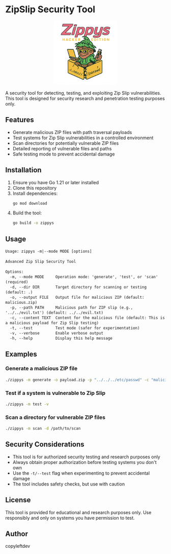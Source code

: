 # ZipSlip Security Tool

<div align="center">
  <img src="media/zippylogo.png" alt="Zippys Logo" width="200">
</div>

A security tool for detecting, testing, and exploiting Zip Slip vulnerabilities. This tool is designed for security research and penetration testing purposes only.

## Features

- Generate malicious ZIP files with path traversal payloads
- Test systems for Zip Slip vulnerabilities in a controlled environment
- Scan directories for potentially vulnerable ZIP files
- Detailed reporting of vulnerable files and paths
- Safe testing mode to prevent accidental damage

## Installation

1. Ensure you have Go 1.21 or later installed
2. Clone this repository
3. Install dependencies:
   ```bash
   go mod download
   ```
4. Build the tool:
   ```bash
   go build -o zippys
   ```

## Usage

```
Usage: zippys -m|--mode MODE [options]

Advanced Zip Slip Security Tool

Options:
  -m, --mode MODE     Operation mode: 'generate', 'test', or 'scan' (required)
  -d, --dir DIR       Target directory for scanning or testing (default: .)
  -o, --output FILE   Output file for malicious ZIP (default: malicious.zip)
  -p, --path PATH     Malicious path for ZIP slip (e.g., '../../evil.txt') (default: ../../evil.txt)
  -c, --content TEXT  Content for the malicious file (default: This is a malicious payload for Zip Slip testing)
  -t, --test          Test mode (safer for experimentation)
  -v, --verbose       Enable verbose output
  -h, --help          Display this help message
```

## Examples

### Generate a malicious ZIP file
```bash
./zippys -m generate -o payload.zip -p "../../../etc/passwd" -c "malicious content"
```

### Test if a system is vulnerable to Zip Slip
```bash
./zippys -m test -v
```

### Scan a directory for vulnerable ZIP files
```bash
./zippys -m scan -d /path/to/scan
```

## Security Considerations

- This tool is for authorized security testing and research purposes only
- Always obtain proper authorization before testing systems you don't own
- Use the `-t/--test` flag when experimenting to prevent accidental damage
- The tool includes safety checks, but use with caution

## License

This tool is provided for educational and research purposes only. Use responsibly and only on systems you have permission to test.

## Author

copyleftdev
